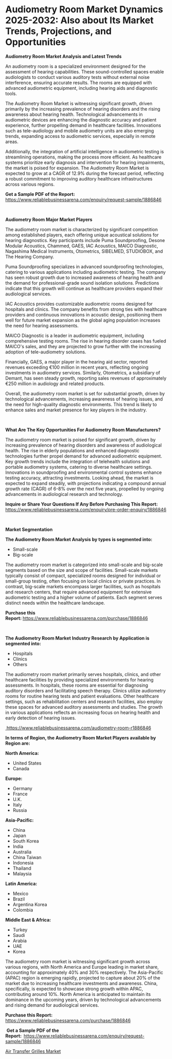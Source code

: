 <p><h1>Audiometry Room Market Dynamics 2025-2032: Also about Its Market Trends, Projections, and Opportunities</h1></p><p><strong>Audiometry Room Market Analysis and Latest Trends</strong></p>
<p><p>An audiometry room is a specialized environment designed for the assessment of hearing capabilities. These sound-controlled spaces enable audiologists to conduct various auditory tests without external noise interference, ensuring accurate results. The rooms are equipped with advanced audiometric equipment, including hearing aids and diagnostic tools.</p><p>The Audiometry Room Market is witnessing significant growth, driven primarily by the increasing prevalence of hearing disorders and the rising awareness about hearing health. Technological advancements in audiometric devices are enhancing the diagnostic accuracy and patient experience, further propelling demand in healthcare facilities. Innovations such as tele-audiology and mobile audiometry units are also emerging trends, expanding access to audiometric services, especially in remote areas.</p><p>Additionally, the integration of artificial intelligence in audiometric testing is streamlining operations, making the process more efficient. As healthcare systems prioritize early diagnosis and intervention for hearing impairments, the market is poised for expansion. The Audiometry Room Market is expected to grow at a CAGR of 12.9% during the forecast period, reflecting a robust commitment to improving auditory healthcare infrastructures across various regions.</p></p>
<p><strong>Get a Sample PDF of the Report:&nbsp;</strong> <a href="https://www.reliablebusinessarena.com/enquiry/request-sample/1886846?utm_campaign=2621&utm_medium=2&utm_source=Github&utm_content=ia&utm_term=20022025&utm_id=audiometry-room">https://www.reliablebusinessarena.com/enquiry/request-sample/1886846</a></p>
<p>&nbsp;</p>
<p><strong>Audiometry Room Major Market Players</strong></p>
<p><p>The audiometry room market is characterized by significant competition among established players, each offering unique acoustical solutions for hearing diagnostics. Key participants include Puma Soundproofing, Desone Modular Acoustics, Chammed, GAES, IAC Acoustics, MAICO Diagnostic, Nagashima Medical Instruments, Otometrics, SIBELMED, STUDIOBOX, and The Hearing Company.</p><p>Puma Soundproofing specializes in advanced soundproofing technologies, catering to various applications including audiometric testing. The company has seen robust growth due to increased awareness of hearing health and the demand for professional-grade sound isolation solutions. Predictions indicate that this growth will continue as healthcare providers expand their audiological services.</p><p>IAC Acoustics provides customizable audiometric rooms designed for hospitals and clinics. The company benefits from strong ties with healthcare providers and continuous innovations in acoustic design, positioning them well for future market expansion as the global aging population increases the need for hearing assessments.</p><p>MAICO Diagnostic is a leader in audiometric equipment, including comprehensive testing rooms. The rise in hearing disorder cases has fueled MAICO's sales, and they are projected to grow further with the increasing adoption of tele-audiometry solutions.</p><p>Financially, GAES, a major player in the hearing aid sector, reported revenues exceeding €100 million in recent years, reflecting ongoing investments in audiometry services. Similarly, Otometrics, a subsidiary of Demant, has seen steady growth, reporting sales revenues of approximately €250 million in audiology and related products.</p><p>Overall, the audiometry room market is set for substantial growth, driven by technological advancements, increasing awareness of hearing issues, and the need for high-quality diagnostic environments. This trend is likely to enhance sales and market presence for key players in the industry.</p></p>
<p>&nbsp;</p>
<p><strong>What Are The Key Opportunities For Audiometry Room Manufacturers?</strong></p>
<p><p>The audiometry room market is poised for significant growth, driven by increasing prevalence of hearing disorders and awareness of audiological health. The rise in elderly populations and enhanced diagnostic technologies further propel demand for advanced audiometric equipment. Key growth trends include the integration of telehealth solutions and portable audiometry systems, catering to diverse healthcare settings. Innovations in soundproofing and environmental control systems enhance testing accuracy, attracting investments. Looking ahead, the market is expected to expand steadily, with projections indicating a compound annual growth rate (CAGR) of 6-8% over the next five years, propelled by ongoing advancements in audiological research and technology.</p></p>
<p><strong>Inquire or Share Your Questions If Any Before Purchasing This Report:</strong> <a href="https://www.reliablebusinessarena.com/enquiry/pre-order-enquiry/1886846?utm_campaign=2621&utm_medium=2&utm_source=Github&utm_content=ia&utm_term=20022025&utm_id=audiometry-room">https://www.reliablebusinessarena.com/enquiry/pre-order-enquiry/1886846</a></p>
<p>&nbsp;</p>
<p><strong>Market Segmentation</strong></p>
<p><strong>The Audiometry Room Market Analysis by types is segmented into:</strong></p>
<p><ul><li>Small-scale</li><li>Big-scale</li></ul></p>
<p><p>The audiometry room market is categorized into small-scale and big-scale segments based on the size and scope of facilities. Small-scale markets typically consist of compact, specialized rooms designed for individual or small-group testing, often focusing on local clinics or private practices. In contrast, big-scale markets encompass larger facilities, such as hospitals and research centers, that require advanced equipment for extensive audiometric testing and a higher volume of patients. Each segment serves distinct needs within the healthcare landscape.</p></p>
<p><strong>Purchase this Report:&nbsp;</strong><a href="https://www.reliablebusinessarena.com/purchase/1886846?utm_campaign=2621&utm_medium=2&utm_source=Github&utm_content=ia&utm_term=20022025&utm_id=audiometry-room">https://www.reliablebusinessarena.com/purchase/1886846</a></p>
<p>&nbsp;</p>
<p><strong>The Audiometry Room Market Industry Research by Application is segmented into:</strong></p>
<p><ul><li>Hospitals</li><li>Clinics</li><li>Others</li></ul></p>
<p><p>The audiometry room market primarily serves hospitals, clinics, and other healthcare facilities by providing specialized environments for hearing assessments. In hospitals, these rooms are essential for diagnosing auditory disorders and facilitating speech therapy. Clinics utilize audiometry rooms for routine hearing tests and patient evaluations. Other healthcare settings, such as rehabilitation centers and research facilities, also employ these spaces for advanced auditory assessments and studies. The growth in various applications reflects an increasing focus on hearing health and early detection of hearing issues.</p></p>
<p><a href="https://www.reliablebusinessarena.com/audiometry-room-r1886846?utm_campaign=2621&utm_medium=2&utm_source=Github&utm_content=ia&utm_term=20022025&utm_id=audiometry-room">&nbsp;https://www.reliablebusinessarena.com/audiometry-room-r1886846</a></p>
<p><strong>In terms of Region, the Audiometry Room Market Players available by Region are:</strong></p>
<p>
    <p> <strong> North America: </strong>
        <ul>
            <li>United States</li>
            <li>Canada</li>
        </ul>
        </p> 
    <p> <strong> Europe: </strong>
        <ul>
            <li>Germany</li>
            <li>France</li>
            <li>U.K.</li>
            <li>Italy</li>
            <li>Russia</li>
        </ul>
        </p> 
    <p> <strong> Asia-Pacific: </strong>
        <ul>
            <li>China</li>
            <li>Japan</li>
            <li>South Korea</li>
            <li>India</li>
            <li>Australia</li>
            <li>China Taiwan</li>
            <li>Indonesia</li>
            <li>Thailand</li>
            <li>Malaysia</li>
        </ul>
        </p> 
    <p> <strong> Latin America: </strong>
        <ul>
            <li>Mexico</li>
            <li>Brazil</li>
            <li>Argentina Korea</li>
            <li>Colombia</li>
        </ul>
        </p> 
    <p> <strong> Middle East & Africa: </strong>
        <ul>
            <li>Turkey</li>
            <li>Saudi</li>
            <li>Arabia</li>
            <li>UAE</li>
            <li>Korea</li>
        </ul>
    </p>
    </p>
<p><p>The audiometry room market is witnessing significant growth across various regions, with North America and Europe leading in market share, accounting for approximately 40% and 30% respectively. The Asia-Pacific (APAC) region is emerging rapidly, projected to capture about 20% of the market due to increasing healthcare investments and awareness. China, specifically, is expected to showcase strong growth within APAC, contributing around 10%. North America is anticipated to maintain its dominance in the upcoming years, driven by technological advancements and rising demand for audiological services.</p></p>
<p><strong>Purchase this Report: </strong><a href="https://www.reliablebusinessarena.com/purchase/1886846?utm_campaign=2621&utm_medium=2&utm_source=Github&utm_content=ia&utm_term=20022025&utm_id=audiometry-room">https://www.reliablebusinessarena.com/purchase/1886846</a></p>
<p>&nbsp;<strong>Get a Sample PDF of the Report:&nbsp;&nbsp;</strong><a href="https://www.reliablebusinessarena.com/enquiry/request-sample/1886846?utm_campaign=2621&utm_medium=2&utm_source=Github&utm_content=ia&utm_term=20022025&utm_id=audiometry-room">https://www.reliablebusinessarena.com/enquiry/request-sample/1886846</a></p>
<p><strong></strong></p>
<p><p><a href="https://github.com/penglatilles/Market-Research-Report-List-1/blob/main/air-transfer-grilles-market.md?utm_campaign=2621&utm_medium=2&utm_source=Github&utm_content=ia&utm_term=20022025&utm_id=audiometry-room">Air Transfer Grilles Market</a></p></p>